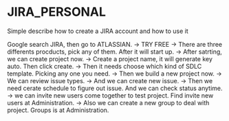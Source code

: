 # JIRA_PERSONAL
Simple describe how  to create a JIRA account and how to use it

Google search JIRA, then go to ATLASSIAN.
  -> TRY FREE
  -> There are three differents procducts, pick any of them. After it will start up.
  -> After satrting, we can create project now.
  -> Create a project name, it will generate key auto. Then click create.
  -> Then it needs choose which kind of SDLC template. Picking any one you need.
  -> Then we build a new project now.
  -> We can review issue types.
  -> And we can create new issue.
  -> Then we need cerate schedule to figure out issue. And we can check status anytime.
  -> we can invite new users come together to test project. Find invite new users at Administration.
  -> Also we can create a new group to deal with project. Groups is at Administration.
